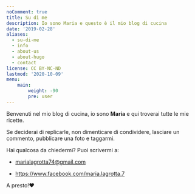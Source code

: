 ```yaml
---
noComment: true
title: Su di me
description: Io sono Maria e questo è il mio blog di cucina
date: '2019-02-28'
aliases:
  - su-di-me
  - info
  - about-us
  - about-hugo
  - contact
license: CC BY-NC-ND
lastmod: '2020-10-09'
menu:
    main: 
        weight: -90
        pre: user
---
```


Benvenuti nel mio blog di cucina, io sono **Maria** e qui troverai tutte le mie ricette.

Se deciderai di replicarle, non dimenticare di condividere, lasciare un commento, pubblicare una foto e taggarmi.

Hai qualcosa da chiedermi? Puoi scrivermi a:

-   marialagrotta74@gmail.com

-   https://www.facebook.com/maria.lagrotta.7

A presto!❤️